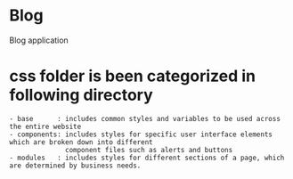 # Blog
Blog application 

# css folder is been categorized in following directory
	- base      : includes common styles and variables to be used across the entire website 
	- components: includes styles for specific user interface elements which are broken down into different 
	              component files such as alerts and buttons
	- modules   : includes styles for different sections of a page, which are determined by business needs.